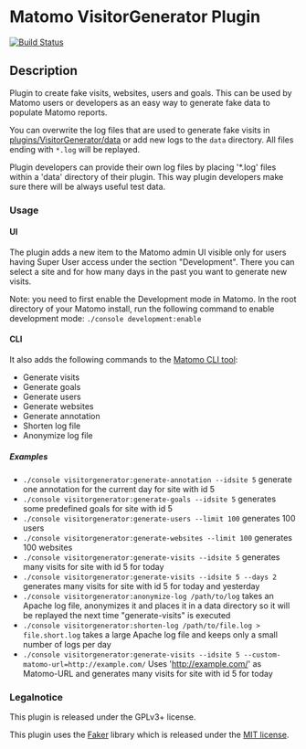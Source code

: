 # Matomo VisitorGenerator Plugin

[![Build Status](https://travis-ci.org/matomo-org/plugin-VisitorGenerator.svg?branch=master)](https://travis-ci.org/matomo-org/plugin-VisitorGenerator)

## Description

Plugin to create fake visits, websites, users and goals. This can be used by Matomo users or developers as an easy way to generate fake data to populate Matomo reports.

You can overwrite the log files that are used to generate fake visits in [plugins/VisitorGenerator/data](https://github.com/matomo-org/plugin-VisitorGenerator/blob/master/data) or add new logs to the `data` directory. All files ending with `*.log` will be replayed.

Plugin developers can provide their own log files by placing '*.log' files within a 'data' directory of their plugin. This way plugin developers make sure there will be always useful test data.

### Usage 

#### UI
The plugin adds a new item to the Matomo admin UI visible only for users having Super User access under the section "Development". There you can select a site and for how many days in the past you want to generate new visits.

Note: you need to first enable the Development mode in Matomo. In the root directory of your Matomo install, run the following command to enable development mode: `./console development:enable`


#### CLI
It also adds the following commands to the [Matomo CLI tool](http://developer.matomo.org/guides/piwik-on-the-command-line):

* Generate visits
* Generate goals
* Generate users
* Generate websites
* Generate annotation
* Shorten log file
* Anonymize log file

##### Examples
* `./console visitorgenerator:generate-annotation --idsite 5` generate one annotation for the current day for site with id 5
* `./console visitorgenerator:generate-goals --idsite 5` generates some predefined goals for site with id 5
* `./console visitorgenerator:generate-users --limit 100`  generates 100 users
* `./console visitorgenerator:generate-websites --limit 100` generates 100 websites
* `./console visitorgenerator:generate-visits --idsite 5`  generates many visits for site with id 5 for today
* `./console visitorgenerator:generate-visits --idsite 5 --days 2` generates many visits for site with id 5 for today and yesterday
* `./console visitorgenerator:anonymize-log /path/to/log` takes an Apache log file, anonymizes it and places it in a data directory so it will be replayed the next time "generate-visits" is executed
* `./console visitorgenerator:shorten-log /path/to/file.log > file.short.log` takes a large Apache log file and keeps only a small number of logs per day
* `./console visitorgenerator:generate-visits --idsite 5 --custom-matomo-url=http://example.com/` Uses 'http://example.com/' as Matomo-URL and generates many visits for site with id 5 for today

### Legalnotice

This plugin is released under the GPLv3+ license.

This plugin uses the [Faker](libs/Faker/readme.md) library which is released under the [MIT license](libs/Faker/LICENSE).
